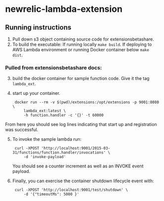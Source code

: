 # newrelic-lambda-extension

## Running instructions

1. Pull down s3 object containing source code for extensionsbetashare.
2. To build the executable: If running locally `make build`. If deploying to AWS Lambda environment or running Docker container below `make dist`.

### Pulled from extensionsbetashare docs:

3. build the docker container for sample function code. Give it the tag `lambda_ext`.
4. start up your container.
 
        docker run --rm -v $(pwd)/extensions:/opt/extensions -p 9001:8080 \
            lambda_ext:latest \
            -h function.handler -c '{}' -t 60000

From here you should see log lines indicating that start up and registration was successful.

5. To invoke the sample lambda run: 

        curl -XPOST 'http://localhost:9001/2015-03-31/functions/function.handler/invocations' \
            -d 'invoke-payload'

    You should see a counter increment as well as an INVOKE event payload.

6. Finally, you can exercise the container shutdown lifecycle event with:

        curl -XPOST 'http://localhost:9001/test/shutdown' \
            -d '{"timeoutMs": 5000 }'
